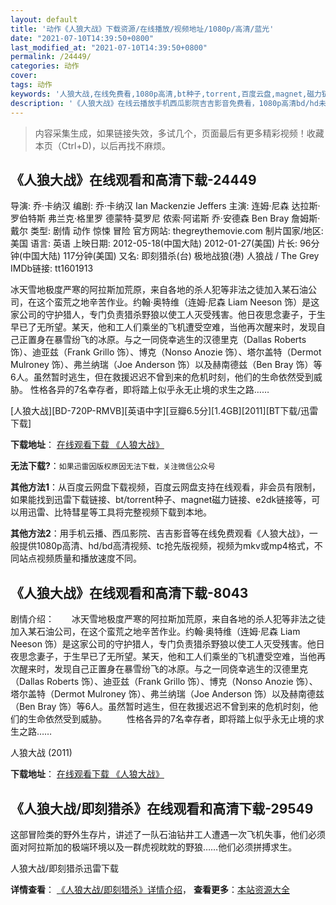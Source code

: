 ```yaml
---
layout: default
title: '动作《人狼大战》下载资源/在线播放/视频地址/1080p/高清/蓝光'
date: "2021-07-10T14:39:50+0800"
last_modified_at: "2021-07-10T14:39:50+0800"
permalink: /24449/
categories: 动作
cover:
tags: 动作
keywords: '人狼大战,在线免费看,1080p高清,bt种子,torrent,百度云盘,magnet,磁力链,迅雷下载资源'
description: '《人狼大战》在线云播放手机西瓜影院吉吉影音免费看，1080p高清bd/hd未删减完整版和tc抢先枪版，mkv/mp4格式，附带bt/torrent种子、magnet/磁力链、百度云盘、网盘资源迅雷下载链接'
---
```


>内容采集生成，如果链接失效，多试几个，页面最后有更多精彩视频！收藏本页（Ctrl+D)，以后再找不麻烦。


## 《人狼大战》在线观看和高清下载-24449

导演: 乔·卡纳汉 编剧: 乔·卡纳汉 Ian Mackenzie Jeffers 主演: 连姆·尼森 达拉斯·罗伯特斯 弗兰克·格里罗 德蒙特·莫罗尼 侬索·阿诺斯 乔·安德森 Ben Bray 詹姆斯·戴尔 类型: 剧情 动作 惊悚 冒险 官方网站: thegreythemovie.com 制片国家/地区: 美国 语言: 英语 上映日期: 2012-05-18(中国大陆) 2012-01-27(美国) 片长: 96分钟(中国大陆) 117分钟(美国) 又名: 即刻猎杀(台) 极地战狼(港) 人狼战 / The Grey IMDb链接: tt1601913

冰天雪地极度严寒的阿拉斯加荒原，来自各地的杀人犯等非法之徒加入某石油公司，在这个蛮荒之地辛苦作业。约翰·奥特维（连姆·尼森 Liam Neeson 饰）是这家公司的守护猎人，专门负责猎杀野狼以使工人灭受残害。他日夜思念妻子，于生早已了无所望。某天，他和工人们乘坐的飞机遭受空难，当他再次醒来时，发现自己正置身在暴雪纷飞的冰原。与之一同侥幸逃生的汉德里克（Dallas Roberts 饰）、迪亚兹（Frank Grillo 饰）、博克（Nonso Anozie 饰）、塔尔盖特（Dermot Mulroney 饰）、弗兰纳瑞（Joe Anderson 饰）以及赫南德兹（Ben Bray 饰）等6人。虽然暂时逃生，但在救援迟迟不曾到来的危机时刻，他们的生命依然受到威胁。 性格各异的7名幸存者，即将踏上似乎永无止境的求生之路……


[人狼大战][BD-720P-RMVB][英语中字][豆瓣6.5分][1.4GB][2011][BT下载/迅雷下载]

**下载地址**： [在线观看下载 《人狼大战》](https://www.btdx8.com/torrent/the_grey_2011.html) 


**无法下载?**：`如果迅雷因版权原因无法下载，关注微信公众号 `

**其他方法1**：从百度云网盘下载视频，百度云网盘支持在线观看，非会员有限制，如果能找到迅雷下载链接、bt/torrent种子、magnet磁力链接、e2dk链接等，可以用迅雷、比特彗星等工具将完整视频下载到本地。

**其他方法2**：用手机云播、西瓜影院、吉吉影音等在线免费观看《人狼大战》，一般提供1080p高清、hd/bd高清视频、tc抢先版视频，视频为mkv或mp4格式，不同站点视频质量和播放速度不同。


## 《人狼大战》在线观看和高清下载-8043

剧情介绍：　　冰天雪地极度严寒的阿拉斯加荒原，来自各地的杀人犯等非法之徒加入某石油公司，在这个蛮荒之地辛苦作业。约翰·奥特维（连姆·尼森 Liam Neeson 饰）是这家公司的守护猎人，专门负责猎杀野狼以使工人灭受残害。他日夜思念妻子，于生早已了无所望。某天，他和工人们乘坐的飞机遭受空难，当他再次醒来时，发现自己正置身在暴雪纷飞的冰原。与之一同侥幸逃生的汉德里克（Dallas Roberts 饰）、迪亚兹（Frank Grillo 饰）、博克（Nonso Anozie 饰）、塔尔盖特（Dermot Mulroney 饰）、弗兰纳瑞（Joe Anderson 饰）以及赫南德兹（Ben Bray 饰）等6人。虽然暂时逃生，但在救援迟迟不曾到来的危机时刻，他们的生命依然受到威胁。 　　性格各异的7名幸存者，即将踏上似乎永无止境的求生之路……


人狼大战 (2011)

**下载地址**： [在线观看下载 《人狼大战》](https://www.btbtdy.me/btdy/dy11732.html) 


## 《人狼大战/即刻猎杀》在线观看和高清下载-29549

这部冒险类的野外生存片，讲述了一队石油钻井工人遭遇一次飞机失事，他们必须面对阿拉斯加的极端环境以及一群虎视眈眈的野狼……他们必须拼搏求生。


人狼大战/即刻猎杀迅雷下载

**详情查看**： [《人狼大战/即刻猎杀》详情介绍](/movie/29549/)， **查看更多**：[本站资源大全](/movie/t/all/)

